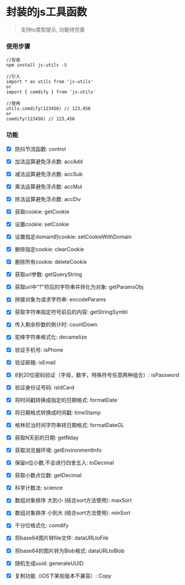 # 封装的js工具函数
>支持ts类型提示, 功能待完善

### 使用步骤
```
//安装
npm install js-utils -S

//引入
import * as utils from 'js-utils'
or
import { comdify } from 'js-utils'

//使用
utils.comdify(123456) // 123,456
or
comdify(123456) // 123,456
```

### 功能
- [x] 防抖节流函数: control
- [x] 加法运算避免浮点数: accAdd
- [x] 减法运算避免浮点数: accSub
- [x] 乘法运算避免浮点数: accMul
- [x] 除法运算避免浮点数: accDiv
- [x] 获取cookie: getCookie
- [x] 设置cookie: setCookie
- [x] 设置指定domain的cookie: setCookieWithDomain
- [x] 删除指定cookie: clearCookie
- [x] 删除所有cookie: deleteCookie
- [x] 获取url参数: getQueryString
- [x] 获取url中"?"符后的字符串并转化为对象: getParamsObj
- [x] 拼接对象为请求字符串: encodeParams
- [x] 获取字符串指定符号前后的内容: getStringSymbl
- [x] 传入剩余秒数的倒计时: countDown
- [x] 驼峰字符串格式化: decamelize
- [x] 验证手机号: isPhone
- [x] 验证邮箱: isEmail
- [x] 8到20位密码验证（字母，数字，特殊符号任意两种组合）: isPassword
- [x] 验证身份证号码: isIdCard
- [x] 将时间戳转换成指定的日期格式: formatDate
- [x] 将日期格式转换成时间戳: timeStamp
- [x] 格林尼治时间字符串转日期格式: formatDateGL
- [x] 获取N天前的日期: getNday
- [x] 获取浏览器环境: getEnvironmentInfo
- [x] 保留n位小数,不会进行四舍五入: toDecimal
- [x] 获取小数点位数: getDecimal
- [x] 科学计数法: science
- [x] 数组对象排序 大到小 (结合sort方法使用): maxSort
- [x] 数组对象排序 小到大 (结合sort方法使用): minSort
- [x] 千分位格式化: comdify
- [x] 将base64图片转file文件: dataURLtoFile
- [x] 将base64的图片转为Blob格式: dataURLtoBlob
- [x] 随机生成uuid: generateUUID
- [x] 复制功能（iOS下某些版本不兼容）: Copy

